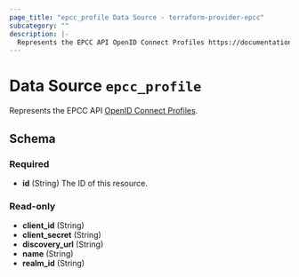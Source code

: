 ```yaml
---
page_title: "epcc_profile Data Source - terraform-provider-epcc"
subcategory: ""
description: |-
  Represents the EPCC API OpenID Connect Profiles https://documentation.elasticpath.com/commerce-cloud/docs/api/single-sign-on/oidc-profiles/index.html.
---
```


# Data Source `epcc_profile`

Represents the EPCC API [OpenID Connect Profiles](https://documentation.elasticpath.com/commerce-cloud/docs/api/single-sign-on/oidc-profiles/index.html).



## Schema

### Required

- **id** (String) The ID of this resource.

### Read-only

- **client_id** (String)
- **client_secret** (String)
- **discovery_url** (String)
- **name** (String)
- **realm_id** (String)


